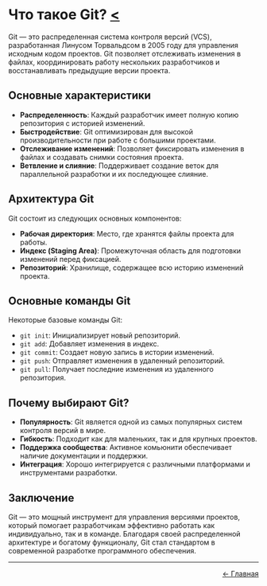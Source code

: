 # Что такое Git? <a href="../">&lt;</a>

Git — это распределенная система контроля версий (VCS), разработанная Линусом Торвальдсом в 2005 году для управления исходным кодом проектов. Git позволяет отслеживать изменения в файлах, координировать работу нескольких разработчиков и восстанавливать предыдущие версии проекта.

## Основные характеристики

- **Распределенность**: Каждый разработчик имеет полную копию репозитория с историей изменений.
- **Быстродействие**: Git оптимизирован для высокой производительности при работе с большими проектами.
- **Отслеживание изменений**: Позволяет фиксировать изменения в файлах и создавать снимки состояния проекта.
- **Ветвление и слияние**: Поддерживает создание веток для параллельной разработки и их последующее слияние.

## Архитектура Git

Git состоит из следующих основных компонентов:

- **Рабочая директория**: Место, где хранятся файлы проекта для работы.
- **Индекс (Staging Area)**: Промежуточная область для подготовки изменений перед фиксацией.
- **Репозиторий**: Хранилище, содержащее всю историю изменений проекта.

## Основные команды Git

Некоторые базовые команды Git:

- `git init`: Инициализирует новый репозиторий.
- `git add`: Добавляет изменения в индекс.
- `git commit`: Создает новую запись в истории изменений.
- `git push`: Отправляет изменения в удаленный репозиторий.
- `git pull`: Получает последние изменения из удаленного репозитория.

## Почему выбирают Git?

- **Популярность**: Git является одной из самых популярных систем контроля версий в мире.
- **Гибкость**: Подходит как для маленьких, так и для крупных проектов.
- **Поддержка сообщества**: Активное комьюнити обеспечивает наличие документации и поддержки.
- **Интеграция**: Хорошо интегрируется с различными платформами и инструментами разработки.

## Заключение

Git — это мощный инструмент для управления версиями проектов, который помогает разработчикам эффективно работать как индивидуально, так и в команде. Благодаря своей распределенной архитектуре и богатому функционалу, Git стал стандартом в современной разработке программного обеспечения.

---

<p align="right">
<a href="../">← Главная</a>
</p>